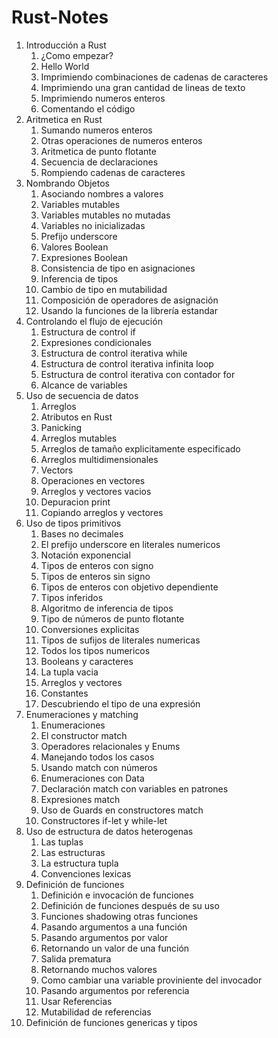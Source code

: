 # Rust-Notes

1. Introducción a Rust
    1. ¿Como empezar?
    2. Hello World
    3. Imprimiendo combinaciones de cadenas de caracteres
    4. Imprimiendo una gran cantidad de lineas de texto
    5. Imprimiendo numeros enteros
    6. Comentando el código
2. Aritmetica en Rust
    1. Sumando numeros enteros
    2. Otras operaciones de numeros enteros
    3. Aritmetica de punto flotante
    4. Secuencia de declaraciones
    5. Rompiendo cadenas de caracteres
3. Nombrando Objetos
    1. Asociando nombres a valores
    2. Variables mutables
    3. Variables mutables no mutadas
    4. Variables no inicializadas
    5. Prefijo underscore
    6. Valores Boolean
    7. Expresiones Boolean
    8. Consistencia de tipo en asignaciones
    9. Inferencia de tipos
    10. Cambio de tipo en mutabilidad
    11. Composición de operadores de asignación
    12. Usando la funciones de la librería estandar
4. Controlando el flujo de ejecución
    1. Estructura de control if
    2. Expresiones condicionales
    3. Estructura de control iterativa while
    4. Estructura de control iterativa infinita loop
    5. Estructura de control iterativa con contador for
    6. Alcance de variables
5. Uso de secuencia de datos
    1. Arreglos
    2. Atributos en Rust
    3. Panicking
    4. Arreglos mutables
    5. Arreglos de tamaño explicitamente especificado
    6. Arreglos multidimensionales
    7. Vectors
    8. Operaciones en vectores
    9. Arreglos y vectores vacios
    10. Depuracion print
    11. Copiando arreglos y vectores
6. Uso de tipos primitivos
    1. Bases no decimales
    2. El prefijo underscore en literales numericos
    3. Notación exponencial
    4. Tipos de enteros con signo
    5. Tipos de enteros sin signo
    6. Tipos de enteros con objetivo dependiente
    7. Tipos inferidos
    8. Algoritmo de inferencia de tipos
    9. Tipo de números de punto flotante
    10. Conversiones explicitas
    11. Tipos de sufijos de literales numericas
    12. Todos los tipos numericos
    13. Booleans y caracteres
    14. La tupla vacia
    15. Arreglos y vectores
    16. Constantes
    17. Descubriendo el tipo de una expresión
7. Enumeraciones y matching
    1. Enumeraciones
    2. El constructor match
    3. Operadores relacionales y Enums
    4. Manejando todos los casos
    5. Usando match con números
    6. Enumeraciones con Data
    7. Declaración match con variables en patrones
    8. Expresiones match
    9. Uso de Guards en constructores match
    10. Constructores if-let y while-let
8. Uso de estructura de datos heterogenas
    1. Las tuplas
    2. Las estructuras
    3. La estructura tupla
    4. Convenciones lexicas
9. Definición de funciones
    1. Definición e invocación de funciones
    2. Definición de funciones después de su uso
    3. Funciones shadowing otras funciones
    4. Pasando argumentos a una función
    5. Pasando argumentos por valor
    6. Retornando un valor de una función
    7. Salida prematura
    8. Retornando muchos valores
    9. Como cambiar una variable proviniente del invocador
    10. Pasando argumentos por referencia
    11. Usar Referencias
    12. Mutabilidad de referencias
10. Definición de funciones genericas y tipos


